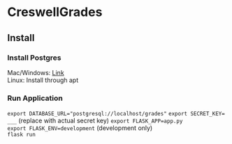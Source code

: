 # CreswellGrades

## Install
 
### Install Postgres  
Mac/Windows: [Link](https://www.openscg.com/bigsql/postgresql/installers.jsp/)  
Linux: Install through apt

### Run Application
`export DATABASE_URL="postgresql://localhost/grades"`
`export SECRET_KEY= ___` (replace with actual secret key)
`export FLASK_APP=app.py`  
`export FLASK_ENV=development` (development only)  
`flask run`